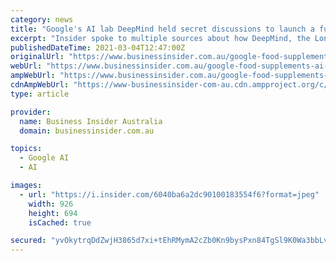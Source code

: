 ```yaml
---
category: news
title: "Google's AI lab DeepMind held secret discussions to launch a futuristic food division and one idea involved 'nutricube' vitamin supplements"
excerpt: "Insider spoke to multiple sources about how DeepMind, the London-based AI company acquired by Google in 2014, considered launching a food division with vegan food startup Hampton Creek ..."
publishedDateTime: 2021-03-04T12:47:00Z
originalUrl: "https://www.businessinsider.com.au/google-food-supplements-ai-deepmind-technology-2021-3"
webUrl: "https://www.businessinsider.com.au/google-food-supplements-ai-deepmind-technology-2021-3"
ampWebUrl: "https://www.businessinsider.com.au/google-food-supplements-ai-deepmind-technology-2021-3/amp"
cdnAmpWebUrl: "https://www-businessinsider-com-au.cdn.ampproject.org/c/s/www.businessinsider.com.au/google-food-supplements-ai-deepmind-technology-2021-3/amp"
type: article

provider:
  name: Business Insider Australia
  domain: businessinsider.com.au

topics:
  - Google AI
  - AI

images:
  - url: "https://i.insider.com/6040ba6a2dc90100183554f6?format=jpeg"
    width: 926
    height: 694
    isCached: true

secured: "yvOkytrqDdZwjH3865d7xi+tEhRMymA2cZb0Kn9bysPxn84TgSl9K0Wa3bbLvP1RTE08YbaTp+mQmXTMMRL35TFglngVbSSSBIvpOLcmSHhSFGlahL2Qkw2tlZYmJZqIv95zyoUL+JsSijUIMtix7TYEZUbHkk4U4BsANr90Q6X38BrZr0R8KYJGKyTgzzDnos3tJapHw11GSieF3Y6v0nxeEBaerFJg17HvS8H7xRbl7sBsMebs9UX7ufzfX7gzpio06VOd1R2igyYU88UZ6yItLd+UjaezsCS1/BkmTyugr4BPwkZoV23KtUInHEHMzeqPEeVdHk8Gny2hs/kPUjGYowhnhEjMXHuD6rtYUcM=;mOFwB59PRT9pPig67qmQ2g=="
---
```


